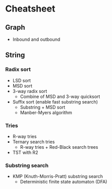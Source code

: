 # Cheatsheet

## Graph
* Inbound and outbound


## String

### Radix sort
* LSD sort
* MSD sort
* 3-way radix sort
  * Combine of MSD and 3-way quicksort
* Suffix sort (enable fast substring search)
  * Substring + MSD sort
  * Manber-Myers algorithm
### Tries
* R-way tries
* Ternary search tries
  * R-way tries + Red-Black search trees
* TST with R2
### Substring search
* KMP (Knuth-Morris-Pratt) substring search
  * Deterministic finite state automaton (DFA)
